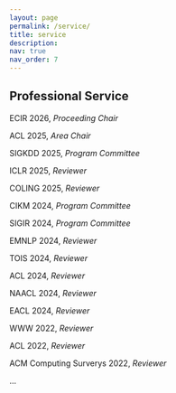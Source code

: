 ```yaml
---
layout: page
permalink: /service/
title: service
description: 
nav: true
nav_order: 7
---
```

<!-- # service -->

## Professional Service
ECIR 2026, *Proceeding Chair*

ACL 2025, *Area Chair*

SIGKDD 2025, *Program Committee* 

ICLR 2025, *Reviewer*

COLING 2025, *Reviewer*

CIKM 2024, *Program Committee*

SIGIR 2024, *Program Committee*

EMNLP 2024, *Reviewer*

TOIS 2024, *Reviewer*

ACL 2024, *Reviewer* 

NAACL 2024, *Reviewer* 

EACL 2024, *Reviewer*

WWW 2022, *Reviewer* 

ACL 2022, *Reviewer*

ACM Computing Surverys 2022, *Reviewer* 

...
